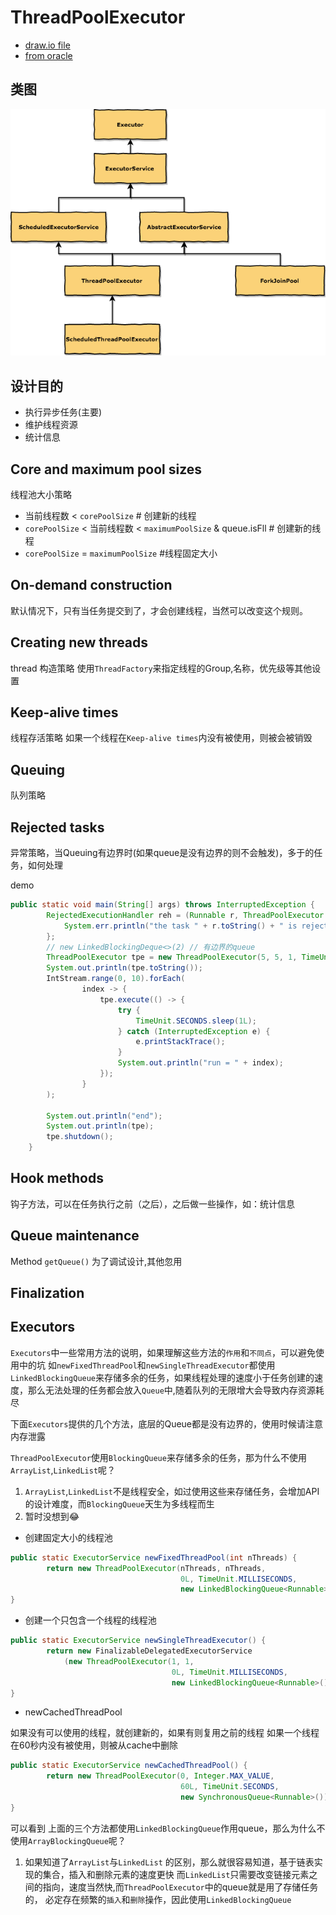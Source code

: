 # ThreadPoolExecutor

- [draw.io file](./draw.io/ThreadPoolExecutor.xml)
- [from oracle](https://docs.oracle.com/javase/8/docs/api/java/util/concurrent/ThreadPoolExecutor.html)

## 类图

![ThreadPoolExecutor](./images/ThreadPoolExecutor.png)

## 设计目的

- 执行异步任务(主要)
- 维护线程资源
- 统计信息

## Core and maximum pool sizes

线程池大小策略

- 当前线程数 < `corePoolSize` # 创建新的线程
- `corePoolSize`  < 当前线程数 < `maximumPoolSize` & queue.isFll # 创建新的线程
- `corePoolSize` = `maximumPoolSize` #线程固定大小

## On-demand construction

默认情况下，只有当任务提交到了，才会创建线程，当然可以改变这个规则。

## Creating new threads

thread 构造策略
使用`ThreadFactory`来指定线程的Group,名称，优先级等其他设置

## Keep-alive times

线程存活策略
如果一个线程在`Keep-alive times`内没有被使用，则被会被销毁

## Queuing

队列策略

## Rejected tasks

异常策略，当Queuing有边界时(如果queue是没有边界的则不会触发)，多于的任务，如何处理

demo

```java
public static void main(String[] args) throws InterruptedException {
        RejectedExecutionHandler reh = (Runnable r, ThreadPoolExecutor executor) -> {
            System.err.println("the task " + r.toString() + " is rejected ... poll status " + executor.toString());
        };
        // new LinkedBlockingDeque<>(2) // 有边界的queue
        ThreadPoolExecutor tpe = new ThreadPoolExecutor(5, 5, 1, TimeUnit.SECONDS, new LinkedBlockingDeque<>(2), reh);
        System.out.println(tpe.toString());
        IntStream.range(0, 10).forEach(
                index -> {
                    tpe.execute(() -> {
                        try {
                            TimeUnit.SECONDS.sleep(1L);
                        } catch (InterruptedException e) {
                            e.printStackTrace();
                        }
                        System.out.println("run = " + index);
                    });
                }
        );

        System.out.println("end");
        System.out.println(tpe);
        tpe.shutdown();
    }
```

## Hook methods

钩子方法，可以在任务执行之前（之后），之后做一些操作，如：统计信息

## Queue maintenance

Method `getQueue()` 为了调试设计,其他忽用

## Finalization

## Executors

`Executors`中一些常用方法的说明，如果理解这些方法的`作用`和`不同点`，可以避免使用中的坑
如`newFixedThreadPool`和`newSingleThreadExecutor`都使用`LinkedBlockingQueue`来存储多余的任务，如果线程处理的速度小于任务创建的速度，那么无法处理的任务都会放入`Queue`中,随着队列的无限增大会导致内存资源耗尽

下面`Executors`提供的几个方法，底层的Queue都是没有边界的，使用时候请注意内存泄露

`ThreadPoolExecutor`使用`BlockingQueue`来存储多余的任务，那为什么不使用`ArrayList`,`LinkedList`呢？

1. `ArrayList`,`LinkedList`不是线程安全，如过使用这些来存储任务，会增加API的设计难度，而`BlockingQueue`天生为多线程而生
2. 暂时没想到😂

- 创建固定大小的线程池

```java
public static ExecutorService newFixedThreadPool(int nThreads) {
        return new ThreadPoolExecutor(nThreads, nThreads,
                                      0L, TimeUnit.MILLISECONDS,
                                      new LinkedBlockingQueue<Runnable>());
}
```

- 创建一个只包含一个线程的线程池

```java
public static ExecutorService newSingleThreadExecutor() {
        return new FinalizableDelegatedExecutorService
            (new ThreadPoolExecutor(1, 1,
                                    0L, TimeUnit.MILLISECONDS,
                                    new LinkedBlockingQueue<Runnable>()));
}
```

- newCachedThreadPool

如果没有可以使用的线程，就创建新的，如果有则复用之前的线程
如果一个线程在60秒内没有被使用，则被从cache中删除

```java
public static ExecutorService newCachedThreadPool() {
        return new ThreadPoolExecutor(0, Integer.MAX_VALUE,
                                      60L, TimeUnit.SECONDS,
                                      new SynchronousQueue<Runnable>());
}
```

可以看到 上面的三个方法都使用`LinkedBlockingQueue`作用queue，那么为什么不使用`ArrayBlockingQueue`呢？

1. 如果知道了`ArrayList`与`LinkedList` 的区别，那么就很容易知道，基于链表实现的集合，插入和删除元素的速度更快
而`LinkedList`只需要改变链接元素之间的指向，速度当然快,而`ThreadPoolExecutor`中的queue就是用了存储任务的，
必定存在频繁的`插入`和`删除`操作，因此使用`LinkedBlockingQueue`